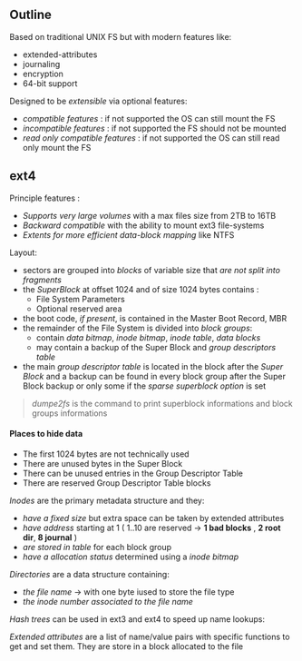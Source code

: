 ## Outline
Based on traditional UNIX FS but with modern features like:
- extended-attributes
- journaling
- encryption
- 64-bit support

Designed to be *extensible* via optional features:
- *compatible features* : if not supported the OS can still mount the FS
- *incompatible features* : if not supported the FS should not be mounted
- *read only compatible features* : if not supported the OS can still read only mount the FS 

## ext4
Principle features : 
- *Supports very large volumes* with a max files size from 2TB to 16TB
- *Backward compatible* with the ability to mount ext3 file-systems
- *Extents for more efficient data-block mapping* like NTFS

Layout:
- sectors are grouped into *blocks* of variable size that *are not split into fragments*
- the *SuperBlock* at offset 1024 and of size 1024 bytes contains :
	- File System Parameters
	- Optional reserved area
- the boot code, *if present*, is contained in the Master Boot Record, MBR
- the remainder of the File System is divided into *block groups*:
	- contain *data bitmap*, *inode bitmap*, *inode table*, *data blocks*
	- may contain a backup of the Super Block and *group descriptors table*
- the main *group descriptor table* is located in the block after the *Super Block* and a backup can be found in every block group after the Super Block backup or only some if the *sparse superblock option* is set

> *dumpe2fs* is the command to print superblock informations and block groups informations

#### Places to hide data
- The first 1024 bytes are not technically used
- There are unused bytes in the Super Block
- There can be unused entries in the Group Descriptor Table
- There are reserved Group Descriptor Table blocks

*Inodes* are the primary metadata structure and they:
- *have a fixed size* but extra space can be taken by extended attributes
- *have address* starting at 1 ( 1..10 are reserved -> **1 bad blocks** , **2 root dir**, **8 journal** )
- *are stored in table* for each block group
- *have a allocation status* determined using a *inode bitmap*

*Directories* are a data structure containing:
- *the file name* -> with one byte iused to store the file type
- *the inode number associated to the file name*

*Hash trees* can be used in ext3 and ext4 to speed up name lookups:

*Extended attributes* are a list of name/value pairs with specific functions to get and set them. They are store in a block allocated to the file
